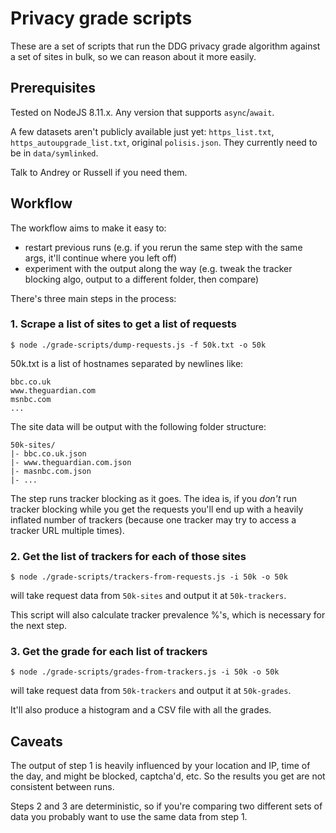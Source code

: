 Privacy grade scripts
====

These are a set of scripts that run the DDG privacy grade algorithm against a set of sites in bulk, so we can reason about it more easily.

Prerequisites
---

Tested on NodeJS 8.11.x. Any version that supports `async`/`await`.

A few datasets aren't publicly available just yet: `https_list.txt`, `https_autoupgrade_list.txt`, original `polisis.json`. They currently need to be in `data/symlinked`.

Talk to Andrey or Russell if you need them.

Workflow
---

The workflow aims to make it easy to:

- restart previous runs (e.g. if you rerun the same step with the same args, it'll continue where you left off)
- experiment with the output along the way (e.g. tweak the tracker blocking algo, output to a different folder, then compare)

There's three main steps in the process:

### 1. Scrape a list of sites to get a list of requests

`$ node ./grade-scripts/dump-requests.js -f 50k.txt -o 50k`

50k.txt is a list of hostnames separated by newlines like:

```
bbc.co.uk
www.theguardian.com
msnbc.com
...

```

The site data will be output with the following folder structure:

```
50k-sites/
|- bbc.co.uk.json
|- www.theguardian.com.json
|- masnbc.com.json
|- ...
```

The step runs tracker blocking as it goes. The idea is, if you *don't* run tracker blocking while you get the requests you'll end up with a heavily inflated number of trackers (because one tracker may try to access a tracker URL multiple times).

### 2. Get the list of trackers for each of those sites

`$ node ./grade-scripts/trackers-from-requests.js -i 50k -o 50k`

will take request data from `50k-sites` and output it at `50k-trackers`.

This script will also calculate tracker prevalence %'s, which is necessary for the next step.

### 3. Get the grade for each list of trackers

`$ node ./grade-scripts/grades-from-trackers.js -i 50k -o 50k`

will take request data from `50k-trackers` and output it at `50k-grades`.

It'll also produce a histogram and a CSV file with all the grades.

Caveats
---

The output of step 1 is heavily influenced by your location and IP, time of the day, and might be blocked, captcha'd, etc. So the results you get are not consistent between runs.

Steps 2 and 3 are deterministic, so if you're comparing two different sets of data you probably want to use the same data from step 1.
